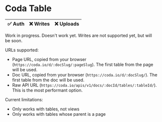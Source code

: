 # Coda Table

| ✅ Auth | ❌ Writes | ❌ Uploads |
|---------|-----------|-----------|

Work in progress. Doesn't work yet.
Writes are not supported yet, but will be soon.

URLs supported:
- Page URL, copied from your browser (`https://coda.io/d/:docSlug/:pageSlug`). The first table from the page will be used.
- Doc URL, copied from your browser (`https://coda.io/d/:docSlug/`). The first table from the doc will be used.
- Raw API URL (`https://coda.io/apis/v1/docs/:docId/tables/:tableId/`). This is the most performant option.

Current limitations:
- Only works with tables, not views
- Only works with tables whose parent is a page